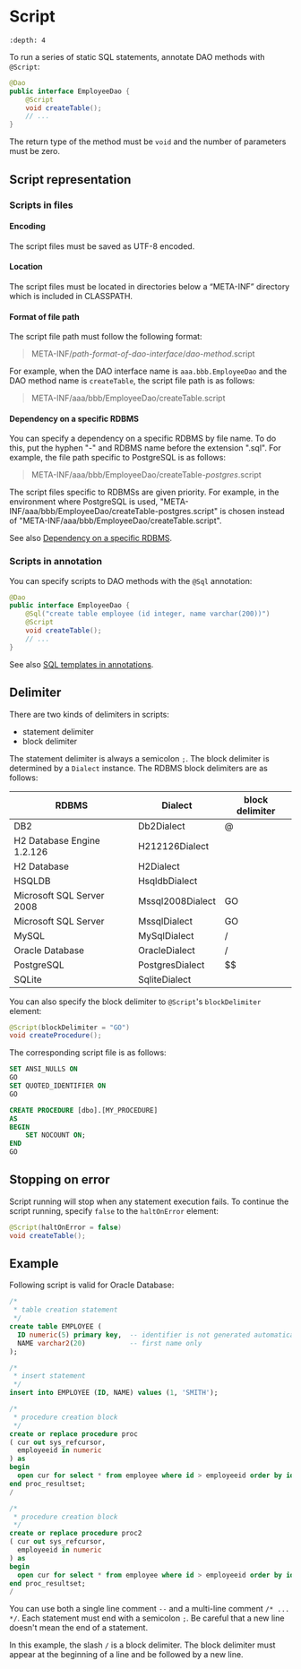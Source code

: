 # Script

```{contents}
:depth: 4
```

To run a series of static SQL statements,
annotate DAO methods with `@Script`:

```java
@Dao
public interface EmployeeDao {
    @Script
    void createTable();
    // ...
}
```

The return type of the method must be `void` and the number of parameters must be zero.

## Script representation

### Scripts in files

#### Encoding

The script files must be saved as UTF-8 encoded.

#### Location

The script files must be located in directories below a “META-INF” directory
which is included in CLASSPATH.

#### Format of file path

The script file path must follow the following format:

> META-INF/*path-format-of-dao-interface*/*dao-method*.script

For example, when the DAO interface name is `aaa.bbb.EmployeeDao`
and the DAO method name is `createTable`, the script file path is as follows:

> META-INF/aaa/bbb/EmployeeDao/createTable.script

#### Dependency on a specific RDBMS

You can specify a dependency on a specific RDBMS by file name.
To do this, put the hyphen "-" and RDBMS name before the extension ".sql".
For example, the file path specific to PostgreSQL is as follows:

> META-INF/aaa/bbb/EmployeeDao/createTable-*postgres*.script

The script files specific to RDBMSs are given priority.
For example, in the environment where PostgreSQL is used,
"META-INF/aaa/bbb/EmployeeDao/createTable-postgres.script"
is chosen instead of "META-INF/aaa/bbb/EmployeeDao/createTable.script".

See also [Dependency on a specific RDBMS](../sql.md#dependency-on-a-specific-rdbms).

### Scripts in annotation

You can specify scripts to DAO methods with the `@Sql` annotation:

```java
@Dao
public interface EmployeeDao {
    @Sql("create table employee (id integer, name varchar(200))")
    @Script
    void createTable();
    // ...
}
```

See also [SQL templates in annotations](../sql.md#sql-templates-in-annotations).

## Delimiter

There are two kinds of delimiters in scripts:

- statement delimiter
- block delimiter

The statement delimiter is always a semicolon `;`.
The block delimiter is determined by a `Dialect` instance.
The RDBMS block delimiters are as follows:

| RDBMS                      | Dialect          | block delimiter |
| -------------------------- | ---------------- | --------------- |
| DB2                        | Db2Dialect       | @               |
| H2 Database Engine 1.2.126 | H212126Dialect   |                 |
| H2 Database                | H2Dialect        |                 |
| HSQLDB                     | HsqldbDialect    |                 |
| Microsoft SQL Server 2008  | Mssql2008Dialect | GO              |
| Microsoft SQL Server       | MssqlDialect     | GO              |
| MySQL                      | MySqlDialect     | /               |
| Oracle Database            | OracleDialect    | /               |
| PostgreSQL                 | PostgresDialect  | \$\$            |
| SQLite                     | SqliteDialect    |                 |

You can also specify the block delimiter to `@Script`'s `blockDelimiter` element:

```java
@Script(blockDelimiter = "GO")
void createProcedure();
```

The corresponding script file is as follows:

```sql
SET ANSI_NULLS ON
GO
SET QUOTED_IDENTIFIER ON
GO

CREATE PROCEDURE [dbo].[MY_PROCEDURE]
AS
BEGIN
    SET NOCOUNT ON;
END
GO
```

## Stopping on error

Script running will stop when any statement execution fails.
To continue the script running, specify `false` to the `haltOnError` element:

```java
@Script(haltOnError = false)
void createTable();
```

## Example

Following script is valid for Oracle Database:

```sql
/*
 * table creation statement
 */
create table EMPLOYEE (
  ID numeric(5) primary key,  -- identifier is not generated automatically
  NAME varchar2(20)           -- first name only
);

/*
 * insert statement
 */
insert into EMPLOYEE (ID, NAME) values (1, 'SMITH');

/*
 * procedure creation block
 */
create or replace procedure proc
( cur out sys_refcursor,
  employeeid in numeric
) as
begin
  open cur for select * from employee where id > employeeid order by id;
end proc_resultset;
/

/*
 * procedure creation block
 */
create or replace procedure proc2
( cur out sys_refcursor,
  employeeid in numeric
) as
begin
  open cur for select * from employee where id > employeeid order by id;
end proc_resultset;
/
```

You can use both a single line comment `--` and a multi-line comment `/* ... */`.
Each statement must end with a semicolon `;`.
Be careful that a new line doesn't mean the end of a statement.

In this example, the slash `/` is a block delimiter.
The block delimiter must appear at the beginning of a line and be followed by a new line.
